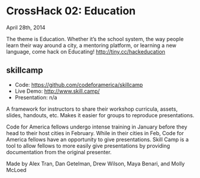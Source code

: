 CrossHack 02: Education
=======================
April 28th, 2014

The theme is Education. Whether it’s the school system, the way people learn their way around a city, a mentoring platform, or learning a new language, come hack on Educating! http://tiny.cc/hackeducation

skillcamp
---------
- Code: https://github.com/codeforamerica/skillcamp
- Live Demo: http://www.skill.camp/
- Presentation: n/a

A framework for instructors to share their workshop curricula, assets, slides, handouts, etc. Makes it easier for groups to reproduce presentations.

Code for America fellows undergo intense training in January before they head to their host cities in February. While in their cities in Feb, Code for America fellows have an opportunity to give presentations. Skill Camp is a tool to allow fellows to more easily give presentations by providing documentation from the original presenter.

Made by Alex Tran, Dan Getelman, Drew Wilson, Maya Benari, and Molly McLoed